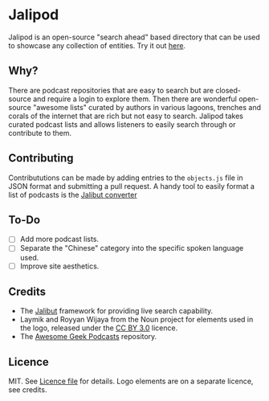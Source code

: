 # Jalipod

Jalipod is an open-source "search ahead" based directory that can be used to showcase any collection of entities. Try it out [here](https://darshandsoni.com/jalipod/).

## Why?

There are podcast repositories that are easy to search but are closed-source and require a login to explore them. Then there are wonderful open-source "awesome lists" curated by authors in various lagoons, trenches and corals of the internet that are rich but not easy to search. Jalipod takes curated podcast lists and allows listeners to easily search through or contribute to them. 

## Contributing

Contribututions can be made by adding entries to the `objects.js` file in JSON format and submitting a pull request. A handy tool to easily format a list of podcasts is the [Jalibut converter](https://darshandsoni.com/jalibut/converter)

## To-Do

- [ ] Add more podcast lists.
- [ ] Separate the "Chinese" category into the specific spoken language used.
- [ ] Improve site aesthetics.

## Credits

* The [Jalibut](https://github.com/darshandsoni/jalibut) framework for providing live search capability.
* Laymik and Royyan Wijaya from the Noun project for elements used in the logo, released under the [CC BY 3.0](https://creativecommons.org/licenses/by/3.0/us/) licence.
* The [Awesome Geek Podcasts](https://github.com/guipdutra/awesome-geek-podcasts) repository.

## Licence

MIT. See [Licence file](https://github.com/darshandsoni/jalibut/blob/gh-pages/LICENSE) for details. Logo elements are on a separate licence, see credits.
